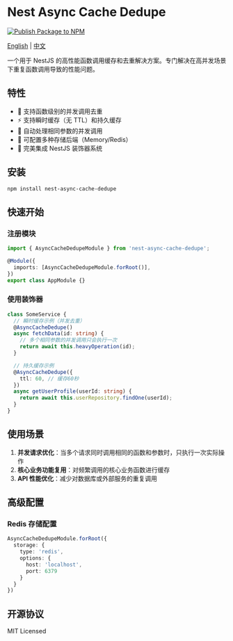 # Nest Async Cache Dedupe

[![Publish Package to NPM](https://github.com/little-thing/nestjs-async-cache-dedupe/actions/workflows/publish.yml/badge.svg?branch=main)](https://github.com/little-thing/nestjs-async-cache-dedupe/actions/workflows/publish.yml)

[English](README.md) | [中文](README.zh-CN.md)

一个用于 NestJS 的高性能函数调用缓存和去重解决方案。专门解决在高并发场景下重复函数调用导致的性能问题。

## 特性

- 🚀 支持函数级别的并发调用去重
- ⚡️ 支持瞬时缓存（无 TTL）和持久缓存
- 🔄 自动处理相同参数的并发调用
- 💾 可配置多种存储后端（Memory/Redis）
- 🎯 完美集成 NestJS 装饰器系统

## 安装

```bash
npm install nest-async-cache-dedupe
```

## 快速开始

### 注册模块

```ts
import { AsyncCacheDedupeModule } from 'nest-async-cache-dedupe';

@Module({
  imports: [AsyncCacheDedupeModule.forRoot()],
})
export class AppModule {}
```

### 使用装饰器

```ts
class SomeService {
  // 瞬时缓存示例（并发去重）
  @AsyncCacheDedupe()
  async fetchData(id: string) {
    // 多个相同参数的并发调用只会执行一次
    return await this.heavyOperation(id);
  }

  // 持久缓存示例
  @AsyncCacheDedupe({
    ttl: 60, // 缓存60秒
  })
  async getUserProfile(userId: string) {
    return await this.userRepository.findOne(userId);
  }
}
```

## 使用场景

1. **并发请求优化**：当多个请求同时调用相同的函数和参数时，只执行一次实际操作
2. **核心业务功能复用**：对频繁调用的核心业务函数进行缓存
3. **API 性能优化**：减少对数据库或外部服务的重复调用

## 高级配置

### Redis 存储配置

```ts
AsyncCacheDedupeModule.forRoot({
  storage: {
    type: 'redis',
    options: {
      host: 'localhost',
      port: 6379
    }
  }
})
```

## 开源协议

MIT Licensed 